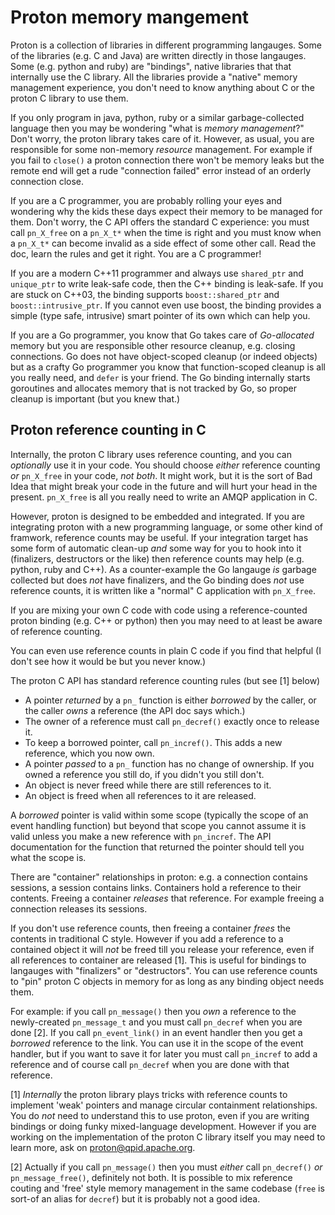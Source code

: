 Proton memory mangement
=======================

Proton is a collection of libraries in different programming langauges. Some of
the libraries (e.g. C and Java) are written directly in those langauges. Some
(e.g. python and ruby) are "bindings", native libraries that that internally use
the C library. All the libraries provide a "native" memory management
experience, you don't need to know anything about C or the proton C library to
use them.

If you only program in java, python, ruby or a similar garbage-collected
language then you may be wondering "what is *memory management*?"  Don't worry,
the proton library takes care of it. However, as usual, you are responsible for
some non-memory *resource* management. For example if you fail to `close()` a
proton connection there won't be memory leaks but the remote end will get a rude
"connection failed" error instead of an orderly connection close.

If you are a C programmer, you are probably rolling your eyes and wondering why
the kids these days expect their memory to be managed for them. Don't worry, the
C API offers the standard C experience: you must call `pn_X_free` on a `pn_X_t*`
when the time is right and you must know when a `pn_X_t*` can become invalid as
a side effect of some other call. Read the doc, learn the rules and get it
right. You are a C programmer!

If you are a modern C++11 programmer and always use `shared_ptr` and
`unique_ptr` to write leak-safe code, then the C++ binding is leak-safe. If you
are stuck on C++03, the binding supports `boost::shared_ptr` and
`boost::intrusive_ptr`. If you cannot even use boost, the binding provides a
simple (type safe, intrusive) smart pointer of its own which can help you.

If you are a Go programmer, you know that Go takes care of *Go-allocated* memory
but you are responsible other resource cleanup, e.g. closing connections.  Go
does not have object-scoped cleanup (or indeed objects) but as a crafty Go
programmer you know that function-scoped cleanup is all you really need, and
`defer` is your friend. The Go binding internally starts goroutines and
allocates memory that is not tracked by Go, so proper cleanup is important (but
you knew that.)

Proton reference counting in C
------------------------------

Internally, the proton C library uses reference counting, and you can
*optionally* use it in your code. You should choose *either* reference counting
*or* `pn_X_free` in your code, *not both*. It might work, but it is the sort of
Bad Idea that might break your code in the future and will hurt your head in the
present. `pn_X_free` is all you really need to write an AMQP application in C.

However, proton is designed to be embedded and integrated. If you are
integrating proton with a new programming language, or some other kind of
framwork, reference counts may be useful. If your integration target has some
form of automatic clean-up *and* some way for you to hook into it (finalizers,
destructors or the like) then reference counts may help (e.g. python, ruby and
C++). As a counter-example the Go langauge *is* garbage collected but does *not*
have finalizers, and the Go binding does *not* use reference counts, it is
written like a "normal" C application with `pn_X_free`.

If you are mixing your own C code with code using a reference-counted proton
binding (e.g. C++ or python) then you may need to at least be aware of reference
counting.

You can even use reference counts in plain C code if you find that helpful (I
don't see how it would be but you never know.)

The proton C API has standard reference counting rules (but see [1] below)

- A pointer *returned* by a `pn_` function is either *borrowed* by the caller,
  or the caller *owns* a reference (the API doc says which.)
- The owner of a reference must call `pn_decref()` exactly once to
  release it.
- To keep a borrowed pointer, call `pn_incref()`. This adds a new
  reference, which you now own.
- A pointer *passed* to a `pn_` function has no change of ownership. If you
  owned a reference you still do, if you didn't you still don't.
- An object is never freed while there are still references to it.
- An object is freed when all references to it are released.

A *borrowed* pointer is valid within some scope (typically the scope of an event
handling function) but beyond that scope you cannot assume it is valid unless
you make a new reference with `pn_incref`. The API documentation for the
function that returned the pointer should tell you what the scope is.

There are "container" relationships in proton: e.g. a connection contains
sessions, a session contains links. Containers hold a reference to their
contents. Freeing a container *releases* that reference. For example freeing a
connection releases its sessions.

If you don't use reference counts, then freeing a container *frees* the contents
in traditional C style. However if you add a reference to a contained object it
will *not* be freed till you release your reference, even if all references to
container are released [1]. This is useful for bindings to langauges with
"finalizers" or "destructors". You can use reference counts to "pin" proton C
objects in memory for as long as any binding object needs them.

For example: if you call `pn_message()` then you *own* a reference to the
newly-created `pn_message_t` and you must call `pn_decref` when you are
done [2]. If you call `pn_event_link()` in an event handler then you get a
*borrowed* reference to the link. You can use it in the scope of the event
handler, but if you want to save it for later you must call `pn_incref`
to add a reference and of course call `pn_decref` when you are done with
that reference.

[1] *Internally* the proton library plays tricks with reference counts to
implement 'weak' pointers and manage circular containment relationships. You do
*not* need to understand this to use proton, even if you are writing bindings or
doing funky mixed-language development. However if you are working on the
implementation of the proton C library itself you may need to learn more, ask on
proton@qpid.apache.org.

[2] Actually if you call `pn_message()` then you must *either* call
`pn_decref()` *or* `pn_message_free()`, definitely not both. It is
possible to mix reference couting and 'free' style memory management in the same
codebase (`free` is sort-of an alias for `decref`) but it is probably not a good
idea.
